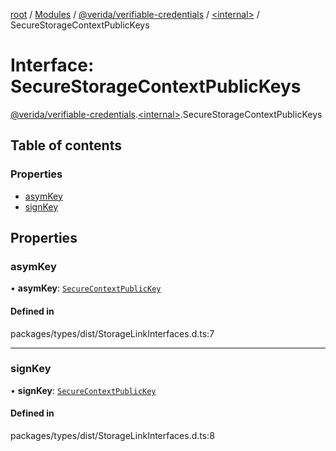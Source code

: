 [root](../README.md) / [Modules](../modules.md) / [@verida/verifiable-credentials](../modules/verida_verifiable_credentials.md) / [<internal\>](../modules/verida_verifiable_credentials._internal_.md) / SecureStorageContextPublicKeys

# Interface: SecureStorageContextPublicKeys

[@verida/verifiable-credentials](../modules/verida_verifiable_credentials.md).[<internal\>](../modules/verida_verifiable_credentials._internal_.md).SecureStorageContextPublicKeys

## Table of contents

### Properties

- [asymKey](verida_verifiable_credentials._internal_.SecureStorageContextPublicKeys.md#asymkey)
- [signKey](verida_verifiable_credentials._internal_.SecureStorageContextPublicKeys.md#signkey)

## Properties

### asymKey

• **asymKey**: [`SecureContextPublicKey`](verida_verifiable_credentials._internal_.SecureContextPublicKey.md)

#### Defined in

packages/types/dist/StorageLinkInterfaces.d.ts:7

___

### signKey

• **signKey**: [`SecureContextPublicKey`](verida_verifiable_credentials._internal_.SecureContextPublicKey.md)

#### Defined in

packages/types/dist/StorageLinkInterfaces.d.ts:8
